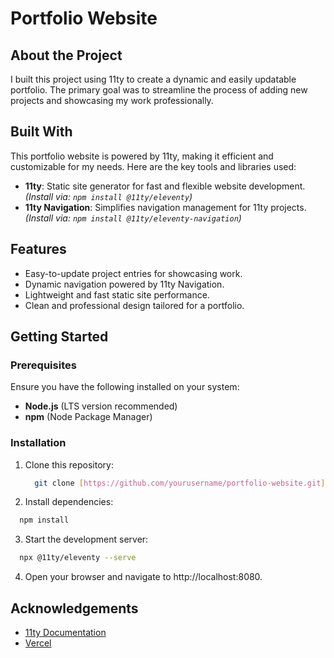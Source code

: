 # Portfolio Website
## About the Project
I built this project using 11ty to create a dynamic and easily updatable portfolio. The primary goal was to streamline the process of adding new projects and showcasing my work professionally.

## Built With
This portfolio website is powered by 11ty, making it efficient and customizable for my needs. Here are the key tools and libraries used:  
- **11ty**: Static site generator for fast and flexible website development.  
  *(Install via: `npm install @11ty/eleventy`)*  
- **11ty Navigation**: Simplifies navigation management for 11ty projects.  
  *(Install via: `npm install @11ty/eleventy-navigation`)*

## Features
- Easy-to-update project entries for showcasing work.
- Dynamic navigation powered by 11ty Navigation.
- Lightweight and fast static site performance.
- Clean and professional design tailored for a portfolio.

## Getting Started

### Prerequisites
Ensure you have the following installed on your system:  
- **Node.js** (LTS version recommended)  
- **npm** (Node Package Manager)  

### Installation
1. Clone this repository:
   ```bash
     git clone [https://github.com/yourusername/portfolio-website.git](https://github.com/EgbertLudema/EgbertLudema-portfolio)
   ```
2. Install dependencies:
  ```bash
    npm install
  ```
3. Start the development server:
  ```bash
    npx @11ty/eleventy --serve
  ```
4. Open your browser and navigate to http://localhost:8080.

## Acknowledgements
- [11ty Documentation](https://www.11ty.dev/)
- [Vercel](https://vercel.com/)
